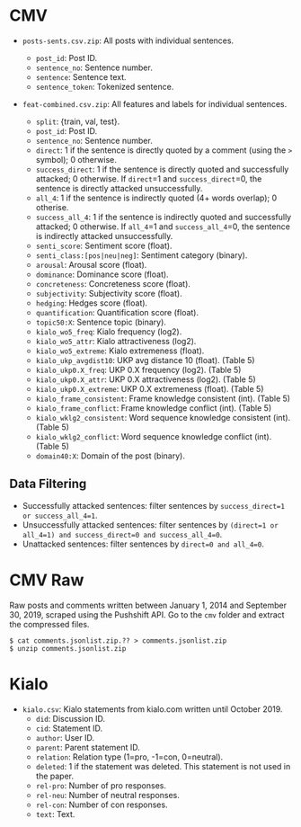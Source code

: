 # CMV

* `posts-sents.csv.zip`: All posts with individual sentences.
  * `post_id`: Post ID.
  * `sentence_no`: Sentence number.
  * `sentence`: Sentence text.
  * `sentence_token`: Tokenized sentence.

* `feat-combined.csv.zip`: All features and labels for individual sentences.
  * `split`: {train, val, test}.
  * `post_id`: Post ID.
  * `sentence_no`: Sentence number.
  * `direct`: 1 if the sentence is directly quoted by a comment (using the `>` symbol); 0 otherwise.
  * `success_direct`: 1 if the sentence is directly quoted and successfully attacked; 0 otherwise. If `direct`=1 and `success_direct`=0, the sentence is directly attacked unsuccessfully.
  * `all_4`: 1 if the sentence is indirectly quoted (4+ words overlap); 0 otherise.
  * `success_all_4`: 1 if the sentence is indirectly quoted and successfully attacked; 0 otherwise. If `all_4`=1 and `success_all_4`=0, the sentence is indirectly attacked unsuccessfully. 
  * `senti_score`: Sentiment score (float).
  * `senti_class:[pos|neu|neg]`: Sentiment category (binary).
  * `arousal`: Arousal score (float).
  * `dominance`: Dominance score (float).
  * `concreteness`: Concreteness score (float).
  * `subjectivity`: Subjectivity score (float).
  * `hedging`: Hedges score (float).
  * `quantification`: Quantification score (float).
  * `topic50:X`: Sentence topic (binary).
  * `kialo_wo5_freq`: Kialo frequency (log2).
  * `kialo_wo5_attr`: Kialo attractiveness (log2).
  * `kialo_wo5_extreme`: Kialo extremeness (float).
  * `kialo_ukp_avgdist10`: UKP avg distance 10 (float). (Table 5)
  * `kialo_ukp0.X_freq`: UKP 0.X frequency (log2). (Table 5)
  * `kialo_ukp0.X_attr`: UKP 0.X attractiveness (log2). (Table 5)
  * `kialo_ukp0.X_extreme`: UKP 0.X extremeness (float). (Table 5)
  * `kialo_frame_consistent`: Frame knowledge consistent (int). (Table 5)
  * `kialo_frame_conflict`: Frame knowledge conflict (int). (Table 5)
  * `kialo_wklg2_consistent`: Word sequence knowledge consistent (int). (Table 5)
  * `kialo_wklg2_conflict`: Word sequence knowledge conflict (int). (Table 5)
  * `domain40:X`: Domain of the post (binary).

## Data Filtering
* Successfully attacked sentences: filter sentences by `success_direct=1 or success_all_4=1`.
* Unsuccessfully attacked sentences: filter sentences by `(direct=1 or all_4=1) and success_direct=0 and success_all_4=0`.
* Unattacked sentences: filter sentences by `direct=0 and all_4=0`.

# CMV Raw
Raw posts and comments written between January 1, 2014 and September 30, 2019, scraped using the Pushshift API. Go to the `cmv` folder and extract the compressed files.
```
$ cat comments.jsonlist.zip.?? > comments.jsonlist.zip
$ unzip comments.jsonlist.zip
```

# Kialo

* `kialo.csv`: Kialo statements from kialo.com written until October 2019.
  * `did`: Discussion ID.
  * `cid`: Statement ID.
  * `author`: User ID.
  * `parent`: Parent statement ID.
  * `relation`: Relation type (1=pro, -1=con, 0=neutral).
  * `deleted`: 1 if the statement was deleted. This statement is not used in the paper.
  * `rel-pro`: Number of pro responses.
  * `rel-neu`: Number of neutral responses.
  * `rel-con`: Number of con responses.
  * `text`: Text.
